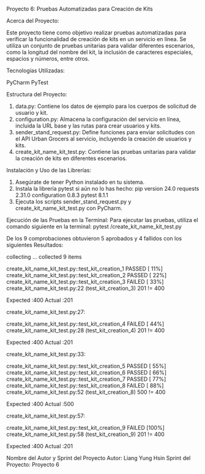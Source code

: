 Proyecto 6: Pruebas Automatizadas para Creación de Kits

Acerca del Proyecto:

Este proyecto tiene como objetivo realizar pruebas automatizadas para verificar la funcionalidad de creación de kits en un servicio en línea. Se utiliza un conjunto de pruebas unitarias para validar diferentes escenarios, como la longitud del nombre del kit, la inclusión de caracteres especiales, espacios y números, entre otros.

Tecnologías Utilizadas:

PyCharm
PyTest

Estructura del Proyecto:

1. data.py: Contiene los datos de ejemplo para los cuerpos de solicitud de usuario y kit.
2. configuration.py: Almacena la configuración del servicio en línea, incluida la URL base y las rutas para crear usuarios y kits.
3. sender_stand_request.py: Define funciones para enviar solicitudes con el API Urban Grocers al servicio, incluyendo la creación de usuarios y kits.
4. create_kit_name_kit_test.py: Contiene las pruebas unitarias para validar la creación de kits en diferentes escenarios.

Instalación y Uso de las Librerías:

1. Asegúrate de tener Python instalado en tu sistema.
2. Instala la librería pytest si aún no lo has hecho:
pip version 24.0
requests 2.31.0
configuration 0.8.3
pytest 8.1.1
4. Ejecuta los scripts sender_stand_request.py y create_kit_name_kit_test.py con PyCharm.

Ejecución de las Pruebas en la Terminal:
Para ejecutar las pruebas, utiliza el comando siguiente en la terminal:
pytest /create_kit_name_kit_test.py

De los 9 comprobaciones obtuvieron 5 aprobados y 4 fallidos con los siguientes Resultados:

collecting ... collected 9 items

create_kit_name_kit_test.py::test_kit_creation_1 PASSED                  [ 11%]
create_kit_name_kit_test.py::test_kit_creation_2 PASSED                  [ 22%]
create_kit_name_kit_test.py::test_kit_creation_3 FAILED                  [ 33%]
create_kit_name_kit_test.py:22 (test_kit_creation_3)
201 != 400

Expected :400
Actual   :201

create_kit_name_kit_test.py:27:

create_kit_name_kit_test.py::test_kit_creation_4 FAILED                  [ 44%]
create_kit_name_kit_test.py:28 (test_kit_creation_4)
201 != 400

Expected :400
Actual   :201

create_kit_name_kit_test.py:33:

create_kit_name_kit_test.py::test_kit_creation_5 PASSED                  [ 55%]
create_kit_name_kit_test.py::test_kit_creation_6 PASSED                  [ 66%]
create_kit_name_kit_test.py::test_kit_creation_7 PASSED                  [ 77%]
create_kit_name_kit_test.py::test_kit_creation_8 FAILED                  [ 88%]
create_kit_name_kit_test.py:52 (test_kit_creation_8)
500 != 400

Expected :400
Actual   :500

create_kit_name_kit_test.py:57:

create_kit_name_kit_test.py::test_kit_creation_9 FAILED                  [100%]
create_kit_name_kit_test.py:58 (test_kit_creation_9)
201 != 400

Expected :400
Actual   :201

Nombre del Autor y Sprint del Proyecto
Autor: Liang Yung Hsin
Sprint del Proyecto: Proyecto 6
